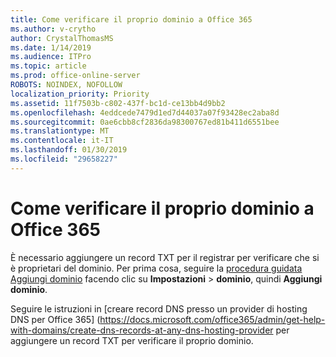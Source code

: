 ```yaml
---
title: Come verificare il proprio dominio a Office 365
ms.author: v-crytho
author: CrystalThomasMS
ms.date: 1/14/2019
ms.audience: ITPro
ms.topic: article
ms.prod: office-online-server
ROBOTS: NOINDEX, NOFOLLOW
localization_priority: Priority
ms.assetid: 11f7503b-c802-437f-bc1d-ce13bb4d9bb2
ms.openlocfilehash: 4eddcede7479d1ed7d44037a07f93428ec2aba8d
ms.sourcegitcommit: 0ae6cbb8cf2836da98300767ed81b411d6551bee
ms.translationtype: MT
ms.contentlocale: it-IT
ms.lasthandoff: 01/30/2019
ms.locfileid: "29658227"
---
```

# <a name="how-to-verify-your-domain-with-office-365"></a>Come verificare il proprio dominio a Office 365

È necessario aggiungere un record TXT per il registrar per verificare che si è proprietari del dominio. Per prima cosa, seguire la [procedura guidata Aggiungi dominio](https://portal.office.com/adminportal/home#/Domains) facendo clic su **Impostazioni** \> **dominio**, quindi **Aggiungi dominio**.
  
Seguire le istruzioni in [creare record DNS presso un provider di hosting DNS per Office 365] (https://docs.microsoft.com/office365/admin/get-help-with-domains/create-dns-records-at-any-dns-hosting-provider per aggiungere un record TXT per verificare il proprio dominio. 
  

